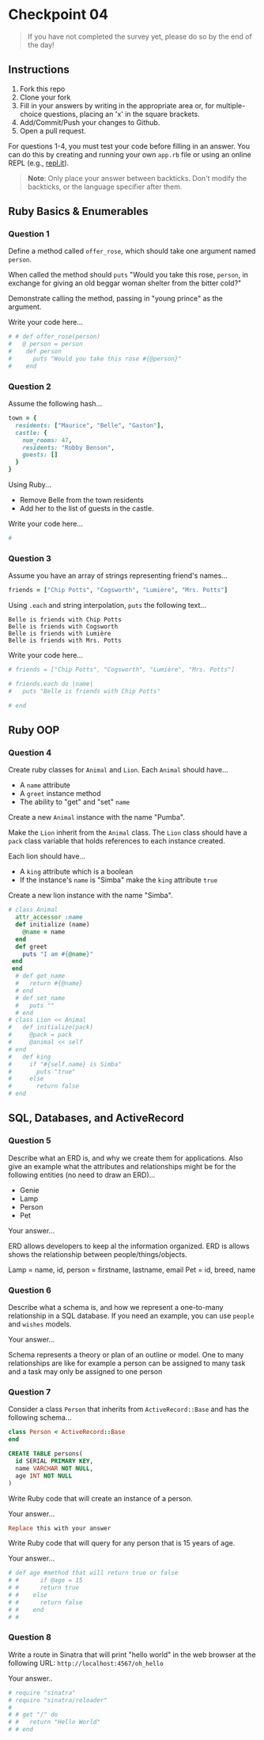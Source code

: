 # Checkpoint 04

> If you have not completed the survey yet,
please do so by the end of the day!

## Instructions

1. Fork this repo
2. Clone your fork
3. Fill in your answers by writing in the appropriate area or, for multiple-choice questions, placing an 'x' in the square brackets.
4. Add/Commit/Push your changes to Github.
5. Open a pull request.

For questions 1-4, you must test your code before filling in an answer. You can do this by creating and running your own `app.rb` file or using an online REPL (e.g., [repl.it](https://repl.it/)).

> **Note**: Only place your answer between backticks. Don't modify the backticks,
or the language specifier after them.

## Ruby Basics & Enumerables

### Question 1

Define a method called `offer_rose`, which should take one argument named `person`.

When called the method should `puts` "Would you take this rose, `person`, in exchange for giving an old beggar woman shelter from the bitter cold?"

Demonstrate calling the method, passing in "young prince" as the argument.

Write your code here...

```ruby
# # def offer_rose(person)
#   @ person = person
#    def person
#      puts "Would you take this rose #{@person}"
#    end
```

### Question 2

Assume the following hash...

```ruby
town = {
  residents: ["Maurice", "Belle", "Gaston"],
  castle: {
    num_rooms: 47,
    residents: "Robby Benson",
    guests: []
  }
}
```

Using Ruby...
- Remove Belle from the town residents
- Add her to the list of guests in the castle.

Write your code here...

```ruby
#
```

### Question 3

Assume you have an array of strings representing friend's names...

```ruby
friends = ["Chip Potts", "Cogsworth", "Lumière", "Mrs. Potts"]
```

Using `.each` and string interpolation, `puts` the following text...

```
Belle is friends with Chip Potts
Belle is friends with Cogsworth
Belle is friends with Lumière
Belle is friends with Mrs. Potts
```

Write your code here...

```ruby
# friends = ["Chip Potts", "Cogsworth", "Lumière", "Mrs. Potts"]

# friends.each do |name|
#   puts "Belle is friends with Chip Potts"

# end
```

## Ruby OOP

### Question 4

Create ruby classes for `Animal` and `Lion`. Each `Animal` should have...
- A `name` attribute
- A `greet` instance method
- The ability to "get" and "set" `name`

Create a new `Animal` instance with the name "Pumba".

Make the `Lion` inherit from the `Animal` class. The `Lion` class should have a `pack` class variable that holds references to each instance created.

Each lion should have...
- A `king` attribute which is a boolean
- If the instance's `name` is "Simba" make the `king` attribute `true`

Create a new lion instance with the name "Simba".

```ruby
# class Animal
  attr_accessor :name
  def initialize (name)
    @name = name
  end
  def greet
    puts "I am #{@name}"
 end
 end
  # def get_name
  #   return #{@name}
  # end  
  # def set_name
  #   puts ""
  # end
# class Lion << Animal
#   def initialize(pack)
#     @pack = pack
#     @animal << self
# end
#   def king
#     if "#{self.name} is Simba"
#       puts "true"
#     else
#       return false
# end
```

## SQL, Databases, and ActiveRecord

### Question 5

Describe what an ERD is, and why we create them for applications. Also give an
example what the attributes and relationships might be for the following
entities (no need to draw an ERD)...
- Genie
- Lamp
- Person
- Pet

Your answer...

ERD allows developers to keep al the information organized. ERD is allows shows the relationship between people/things/objects.

Lamp = name, id,
person = firstname, lastname, email
Pet = id, breed, name

### Question 6

Describe what a schema is, and how we represent a one-to-many relationship in a
SQL database. If you need an example, you can use `people` and `wishes` models.

Your answer...

Schema represents a theory or plan of an outline or model.
One to many relationships are like for example a person can be assigned to many task and a task may only be assigned to one person

### Question 7

Consider a class `Person` that inherits from `ActiveRecord::Base` and has the following schema...

```ruby
class Person < ActiveRecord::Base
end
```

```sql
CREATE TABLE persons(
  id SERIAL PRIMARY KEY,
  name VARCHAR NOT NULL,
  age INT NOT NULL
)
```

Write Ruby code that will create an instance of a person.

Your answer...

```ruby
Replace this with your answer
```

Write Ruby code that will query for any person that is 15 years of age.

Your answer...

```ruby
# def age #method that will return true or false
# #      if @age = 15
# #      return true
# #    else
# #      return false
# #    end
# #   

```

### Question 8

Write a route in Sinatra that will print "hello world" in the web browser at the following URL: `http://localhost:4567/oh_hello`

Your answer..

```ruby
# require "sinatra"
# require "sinatra/reloader"
#
# # get "/" do
# #   return "Hello World"
# # end
```
